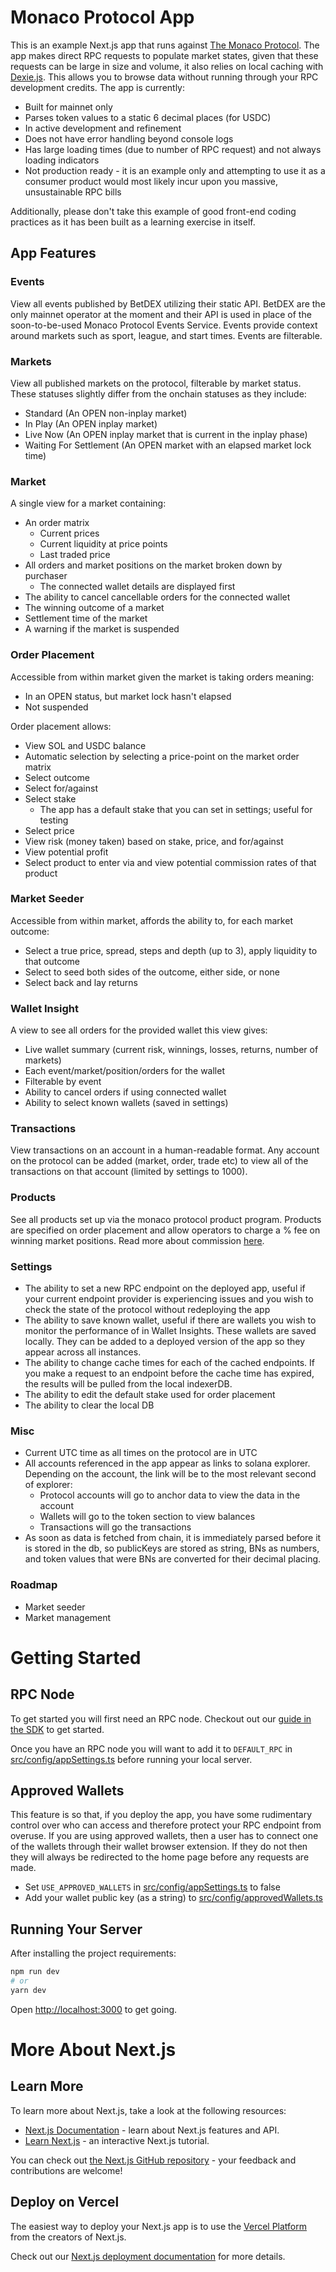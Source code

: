 # Monaco Protocol App

This is an example Next.js app that runs against [The Monaco Protocol](https://github.com/MonacoProtocol/protocol). The app makes direct RPC requests to populate market states, given that these requests can be large in size and volume, it also relies on local caching with [Dexie.js](https://dexie.org/). This allows you to browse data without running through your RPC development credits. The app is currently:

- Built for mainnet only
- Parses token values to a static 6 decimal places (for USDC)
- In active development and refinement
- Does not have error handling beyond console logs
- Has large loading times (due to number of RPC request) and not always loading indicators
- Not production ready - it is an example only and attempting to use it as a consumer product would most likely incur upon you massive, unsustainable RPC bills

Additionally, please don't take this example of good front-end coding practices as it has been built as a learning exercise in itself.

## App Features

### Events

View all events published by BetDEX utilizing their static API. BetDEX are the only mainnet operator at the moment and their API is used in place of the soon-to-be-used Monaco Protocol Events Service. Events provide context around markets such as sport, league, and start times. Events are filterable.

### Markets

View all published markets on the protocol, filterable by market status. These statuses slightly differ from the onchain statuses as they include:

- Standard (An OPEN non-inplay market)
- In Play (An OPEN inplay market)
- Live Now (An OPEN inplay market that is current in the inplay phase)
- Waiting For Settlement (An OPEN market with an elapsed market lock time)

### Market

A single view for a market containing:

- An order matrix
  - Current prices
  - Current liquidity at price points
  - Last traded price
- All orders and market positions on the market broken down by purchaser
  - The connected wallet details are displayed first
- The ability to cancel cancellable orders for the connected wallet
- The winning outcome of a market
- Settlement time of the market
- A warning if the market is suspended

### Order Placement

Accessible from within market given the market is taking orders meaning:

- In an OPEN status, but market lock hasn't elapsed
- Not suspended

Order placement allows:

- View SOL and USDC balance
- Automatic selection by selecting a price-point on the market order matrix
- Select outcome
- Select for/against
- Select stake
  - The app has a default stake that you can set in settings; useful for testing
- Select price
- View risk (money taken) based on stake, price, and for/against
- View potential profit
- Select product to enter via and view potential commission rates of that product

### Market Seeder

Accessible from within market, affords the ability to, for each market outcome:

- Select a true price, spread, steps and depth (up to 3), apply liquidity to that outcome
- Select to seed both sides of the outcome, either side, or none
- Select back and lay returns

### Wallet Insight

A view to see all orders for the provided wallet this view gives:

- Live wallet summary (current risk, winnings, losses, returns, number of markets)
- Each event/market/position/orders for the wallet
- Filterable by event
- Ability to cancel orders if using connected wallet
- Ability to select known wallets (saved in settings)

### Transactions

View transactions on an account in a human-readable format. Any account on the protocol can be added (market, order, trade etc) to view all of the transactions on that account (limited by settings to 1000).

### Products

See all products set up via the monaco protocol product program. Products are specified on order placement and allow operators to charge a % fee on winning market positions. Read more about commission [here](https://docs.monacoprotocol.xyz/readme/commission).

### Settings

- The ability to set a new RPC endpoint on the deployed app, useful if your current endpoint provider is experiencing issues and you wish to check the state of the protocol without redeploying the app
- The ability to save known wallet, useful if there are wallets you wish to monitor the performance of in Wallet Insights. These wallets are saved locally. They can be added to a deployed version of the app so they appear across all instances.
- The ability to change cache times for each of the cached endpoints. If you make a request to an endpoint before the cache time has expired, the results will be pulled from the local indexerDB.
- The ability to edit the default stake used for order placement
- The ability to clear the local DB

### Misc

- Current UTC time as all times on the protocol are in UTC
- All accounts referenced in the app appear as links to solana explorer. Depending on the account, the link will be to the most relevant second of explorer:
  - Protocol accounts will go to anchor data to view the data in the account
  - Wallets will go to the token section to view balances
  - Transactions will go the transactions
- As soon as data is fetched from chain, it is immediately parsed before it is stored in the db, so publicKeys are stored as string, BNs as numbers, and token values that were BNs are converted for their decimal placing.

### Roadmap

- Market seeder
- Market management

# Getting Started

## RPC Node

To get started you will first need an RPC node. Checkout out our [guide in the SDK](https://github.com/MonacoProtocol/sdk/tree/main/examples#getting-started---rpc-node) to get started.

Once you have an RPC node you will want to add it to `DEFAULT_RPC` in [src/config/appSettings.ts](./src/config/appSettings.ts) before running your local server.

## Approved Wallets

This feature is so that, if you deploy the app, you have some rudimentary control over who can access and therefore protect your RPC endpoint from overuse. If you are using approved wallets, then a user has to connect one of the wallets through their wallet browser extension. If they do not then they will always be redirected to the home page before any requests are made.

- Set `USE_APPROVED_WALLETS` in [src/config/appSettings.ts](./src/config/appSettings.ts) to false
- Add your wallet public key (as a string) to [src/config/approvedWallets.ts](./src/config/approvedWallets.ts)

## Running Your Server

After installing the project requirements:

```bash
npm run dev
# or
yarn dev
```

Open [http://localhost:3000](http://localhost:3000) to get going.

# More About Next.js

## Learn More

To learn more about Next.js, take a look at the following resources:

- [Next.js Documentation](https://nextjs.org/docs) - learn about Next.js features and API.
- [Learn Next.js](https://nextjs.org/learn) - an interactive Next.js tutorial.

You can check out [the Next.js GitHub repository](https://github.com/vercel/next.js/) - your feedback and contributions are welcome!

## Deploy on Vercel

The easiest way to deploy your Next.js app is to use the [Vercel Platform](https://vercel.com/new?utm_medium=default-template&filter=next.js&utm_source=create-next-app&utm_campaign=create-next-app-readme) from the creators of Next.js.

Check out our [Next.js deployment documentation](https://nextjs.org/docs/deployment) for more details.
